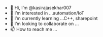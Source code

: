 - 👋 Hi, I’m @kasirajasekhar007
- 👀 I’m interested in ...automation/IoT
- 🌱 I’m currently learning ...C++, sharepoint
- 💞️ I’m looking to collaborate on ...
- 📫 How to reach me ...

<!---
kasirajasekhar007/kasirajasekhar007 is a ✨ special ✨ repository because its `README.md` (this file) appears on your GitHub profile.
You can click the Preview link to take a look at your changes.
--->

